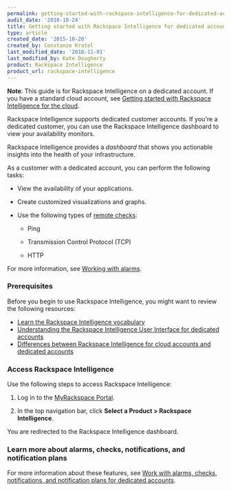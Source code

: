 ```yaml
---
permalink: getting-started-with-rackspace-intelligence-for-dedicated-accounts/
audit_date: '2018-10-24'
title: Getting started with Rackspace Intelligence for dedicated accounts
type: article
created_date: '2015-10-20'
created_by: Constanze Kratel
last_modified_date: '2018-11-01'
last_modified_by: Kate Dougherty
product: Rackspace Intelligence
product_url: rackspace-intelligence
---
```


**Note**: This guide is for Rackspace Intelligence on a dedicated
account. If you have a standard cloud account, see
[Getting started with Rackspace Intelligence for the
cloud](/support/how-to/getting-started-with-rackspace-intelligence-for-the-cloud).

Rackspace Intelligence supports dedicated customer accounts. If you're a
dedicated customer, you can use the Rackspace Intelligence dashboard to view
your availability monitors.

Rackspace Intelligence provides a *dashboard* that shows you actionable insights into the health of your infrastructure.

As a customer with a dedicated account, you can perform the following tasks:

- View the availability of your applications.
- Create customized visualizations and graphs.
- Use the following types of [remote
  checks](/support/support/how-to/working-with-alarms/):

    - Ping

    - Transmission Control Protocol (TCP)

    - HTTP

For more information, see [Working with
alarms](/support/support/how-to/working-with-alarms/).

### Prerequisites

Before you begin to use Rackspace Intelligence, you might want to review the
following resources:

- [Learn the Rackspace Intelligence
  vocabulary](/support/how-to/learning-the-rackspace-intelligence-vocabulary)
- [Understanding the Rackspace Intelligence User Interface for dedicated
  accounts](/support/how-to/understanding-the-rackspace-intelligence-user-interface-for-dedicated-accounts)
- [Differences between Rackspace Intelligence for cloud accounts and dedicated
  accounts](/support/how-to/differences-between-rackspace-intelligence-for-cloud-account-and-dedicated-account)

### Access Rackspace Intelligence

Use the following steps to access Rackspace Intelligence:

1. Log in to the [MyRackspace Portal](https://login.rackspace.com).

2. In the top navigation bar, click **Select a Product > Rackspace
    Intelligence**.

You are redirected to the Rackspace Intelligence dashboard.

### Learn more about alarms, checks, notifications, and notification plans

For more information about these features, see [Work with alarms, checks,
notifications, and notification plans for dedicated
accounts](/support/how-to/working-with-alarms-checks-entities-notifications-and-notification-plans-in-rackspace).
